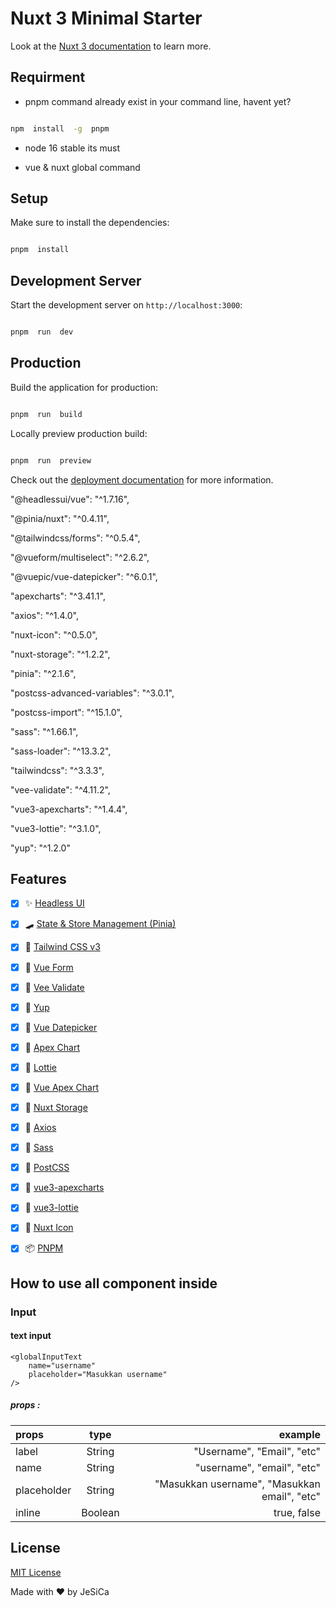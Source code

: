 # Nuxt 3 Minimal Starter

  

Look at the [Nuxt 3 documentation](https://nuxt.com/docs/getting-started/introduction) to learn more.

  

## Requirment

  

- pnpm command already exist in your command line, havent yet?

  

```bash

npm  install  -g  pnpm

```

  

- node 16 stable its must

- vue & nuxt global command

  

## Setup

  

Make sure to install the dependencies:

  

```bash

pnpm  install

```

  

## Development Server

  

Start the development server on `http://localhost:3000`:

  

```bash

pnpm  run  dev

```

  

## Production

  

Build the application for production:

  

```bash

pnpm  run  build

```

  

Locally preview production build:

  

```bash

pnpm  run  preview

```

  

Check out the [deployment documentation](https://nuxt.com/docs/getting-started/deployment) for more information.

  

"@headlessui/vue": "^1.7.16",

"@pinia/nuxt": "^0.4.11",

"@tailwindcss/forms": "^0.5.4",

"@vueform/multiselect": "^2.6.2",

"@vuepic/vue-datepicker": "^6.0.1",

"apexcharts": "^3.41.1",

"axios": "^1.4.0",

"nuxt-icon": "^0.5.0",

"nuxt-storage": "^1.2.2",

"pinia": "^2.1.6",

"postcss-advanced-variables": "^3.0.1",

"postcss-import": "^15.1.0",

"sass": "^1.66.1",

"sass-loader": "^13.3.2",

"tailwindcss": "^3.3.3",

"vee-validate": "^4.11.2",

"vue3-apexcharts": "^1.4.4",

"vue3-lottie": "^3.1.0",

"yup": "^1.2.0"

  

## Features

  

- [x] ✨ [Headless UI](https://headlessui.dev/)

- [x] 🛹 [State & Store Management (Pinia)](https://pinia.vuejs.org/)

- [x] 💨 [Tailwind CSS v3](https://tailwindcss.com/)

- [x] 📄 [Vue Form](https://vueform.com/)

- [x] 📄 [Vee Validate](https://vee-validate.logaretm.com/v4/)

- [x] 📄 [Yup](https://www.npmjs.com/package/yup)

- [x] 📄 [Vue Datepicker](https://vue3-datepicker.netlify.app/)

- [x] 📄 [Apex Chart](https://apexcharts.com/)

- [x] 📄 [Lottie](https://lottiefiles.com/)

- [x] 📄 [Vue Apex Chart](https://apexcharts.com/docs/vue-charts/)

- [x] 📄 [Nuxt Storage](https://storage.nuxtjs.org/)

- [x] 📄 [Axios](https://axios.nuxtjs.org/)

- [x] 📄 [Sass](https://sass-lang.com/)

- [x] 📄 [PostCSS](https://postcss.org/)

- [x] 📄 [vue3-apexcharts](https://apexcharts.com/docs/vue-charts/)

- [x] 📄 [vue3-lottie](https://vue3-lottie.vercel.app/)

- [x] 🔔 [Nuxt Icon](https://icones.js.org/)

- [x] 📦 [PNPM](https://pnpm.io/)

  

## How to use all component inside

  

### Input
####  text input
```
<globalInputText
	name="username"
	placeholder="Masukkan username"
/>
```

##### props :
| props |  type  | example |
|:-----|:--------:|------:|
| label | String | "Username", "Email", "etc" |
| name | String | "username", "email", "etc" |
| placeholder | String | "Masukkan username", "Masukkan email", "etc" |
| inline | Boolean | true, false |




  

## License

  

[MIT License](./LICENSE)

  

Made with ❤️ by JeSiCa